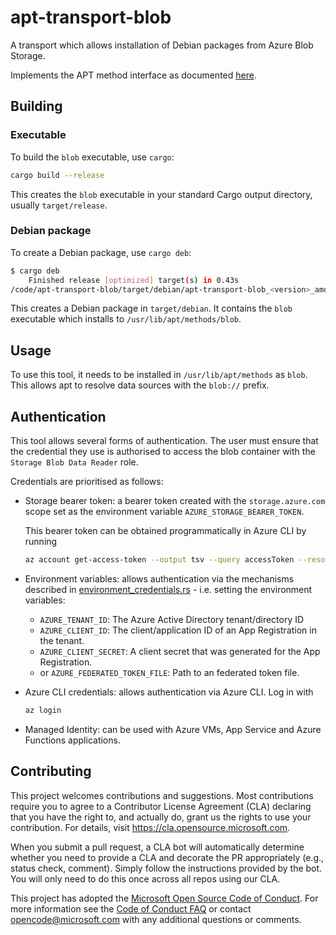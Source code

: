 # apt-transport-blob

A transport which allows installation of Debian packages from Azure Blob Storage.

Implements the APT method interface as documented [here](http://www.fifi.org/doc/libapt-pkg-doc/method.html/ch2.html).

## Building

### Executable

To build the `blob` executable, use `cargo`:

```bash
cargo build --release
```

This creates the `blob` executable in your standard Cargo output directory,
usually `target/release`.

### Debian package

To create a Debian package, use `cargo deb`:

```bash
$ cargo deb
    Finished release [optimized] target(s) in 0.43s
/code/apt-transport-blob/target/debian/apt-transport-blob_<version>_amd64.deb
```

This creates a Debian package in `target/debian`. It contains the `blob`
executable which installs to `/usr/lib/apt/methods/blob`.

## Usage

To use this tool, it needs to be installed in `/usr/lib/apt/methods` as `blob`.
This allows apt to resolve data sources with the `blob://` prefix.

## Authentication

This tool allows several forms of authentication. The user must ensure that
the credential they use is authorised to access the blob container with
the `Storage Blob Data Reader` role.

Credentials are prioritised as follows:

- Storage bearer token: a bearer token created with the `storage.azure.com`
  scope set as the environment variable `AZURE_STORAGE_BEARER_TOKEN`.

  This bearer token can be obtained programmatically in Azure CLI by running
  ```bash
  az account get-access-token --output tsv --query accessToken --resource https://storage.azure.com
  ```

- Environment variables: allows authentication via the mechanisms described in
  [environment_credentials.rs](https://github.com/Azure/azure-sdk-for-rust/blob/main/sdk/identity/src/token_credentials/environment_credentials.rs#L19) - i.e. setting the
  environment variables:
  - `AZURE_TENANT_ID`: The Azure Active Directory tenant/directory ID
  - `AZURE_CLIENT_ID`: The client/application ID of an App Registration in the tenant.
  - `AZURE_CLIENT_SECRET`: A client secret that was generated for the App Registration.
  - or `AZURE_FEDERATED_TOKEN_FILE`: Path to an federated token file.

- Azure CLI credentials: allows authentication via Azure CLI. Log in with
  ```bash
  az login
  ```

- Managed Identity: can be used with Azure VMs, App Service and Azure Functions
  applications.

## Contributing

This project welcomes contributions and suggestions.  Most contributions require you to agree to a
Contributor License Agreement (CLA) declaring that you have the right to, and actually do, grant us
the rights to use your contribution. For details, visit https://cla.opensource.microsoft.com.

When you submit a pull request, a CLA bot will automatically determine whether you need to provide
a CLA and decorate the PR appropriately (e.g., status check, comment). Simply follow the instructions
provided by the bot. You will only need to do this once across all repos using our CLA.

This project has adopted the [Microsoft Open Source Code of Conduct](https://opensource.microsoft.com/codeofconduct/).
For more information see the [Code of Conduct FAQ](https://opensource.microsoft.com/codeofconduct/faq/) or
contact [opencode@microsoft.com](mailto:opencode@microsoft.com) with any additional questions or comments.
